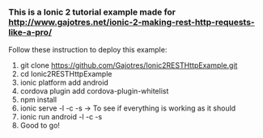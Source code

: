 ### This is a Ionic 2 tutorial example made for http://www.gajotres.net/ionic-2-making-rest-http-requests-like-a-pro/

Follow these instruction to deploy this example:

1. git clone https://github.com/Gajotres/Ionic2RESTHttpExample.git
2. cd Ionic2RESTHttpExample
3. ionic platform add android
4. cordova plugin add cordova-plugin-whitelist
5. npm install
6. ionic serve -l -c -s -> To see if everything is working as it should
7. ionic run android -l -c -s
8. Good to go!

